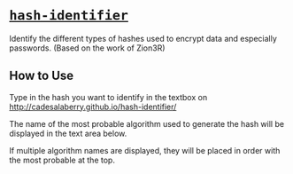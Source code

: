 # [`hash-identifier`](http://cadesalaberry.github.io/hash-identifier/)

Identify the different types of hashes used to encrypt data and especially passwords. (Based on the work of Zion3R)

## How to Use

Type in the hash you want to identify in the textbox on http://cadesalaberry.github.io/hash-identifier/

The name of the most probable algorithm used to generate the hash will be displayed in the text area below.

If multiple algorithm names are displayed, they will be placed in order with the most probable at the top.
